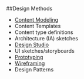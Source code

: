##Design Methods

- [Content Modeling](2-design/content-modeling-guide.md)
- Content Templates
- Content type definitions
- Architecture (IA) sketches
- [Design Studio](2-design/design-studio-guide.md)
- UI sketches/storyboards
- [Prototyping](2-design/prototyping-guide.md)
- [Wireframing](2-design/wireframing-guide.md)
- Design Patterns
